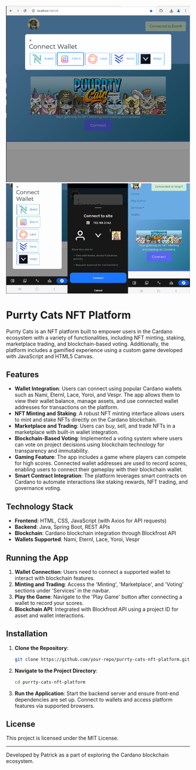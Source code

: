 ![PCS View](./pcs1.png)
![Mobile View](./mobilepcs.png)

# Purrty Cats NFT Platform

Purrty Cats is an NFT platform built to empower users in the Cardano ecosystem with a variety of functionalities, including NFT minting, staking, marketplace trading, and blockchain-based voting. Additionally, the platform includes a gamified experience using a custom game developed with JavaScript and HTML5 Canvas.

## Features

- **Wallet Integration**: Users can connect using popular Cardano wallets such as Nami, Eternl, Lace, Yoroi, and Vespr. The app allows them to view their wallet balance, manage assets, and use connected wallet addresses for transactions on the platform.
- **NFT Minting and Staking**: A robust NFT minting interface allows users to mint and stake NFTs directly on the Cardano blockchain.
- **Marketplace and Trading**: Users can buy, sell, and trade NFTs in a marketplace with built-in wallet integration.
- **Blockchain-Based Voting**: Implemented a voting system where users can vote on project decisions using blockchain technology for transparency and immutability.
- **Gaming Feature**: The app includes a game where players can compete for high scores. Connected wallet addresses are used to record scores, enabling users to connect their gameplay with their blockchain wallet.
- **Smart Contract Integration**: The platform leverages smart contracts on Cardano to automate interactions like staking rewards, NFT trading, and governance voting.

## Technology Stack

- **Frontend**: HTML, CSS, JavaScript (with Axios for API requests)
- **Backend**: Java, Spring Boot, REST APIs
- **Blockchain**: Cardano blockchain integration through Blockfrost API
- **Wallets Supported**: Nami, Eternl, Lace, Yoroi, Vespr

## Running the App

1. **Wallet Connection**: Users need to connect a supported wallet to interact with blockchain features.
2. **Minting and Trading**: Access the 'Minting', 'Marketplace', and 'Voting' sections under 'Services' in the navbar.
3. **Play the Game**: Navigate to the 'Play Game' button after connecting a wallet to record your scores.
4. **Blockchain API**: Integrated with Blockfrost API using a project ID for asset and wallet interactions.

## Installation

1. **Clone the Repository**: 
   ```bash
   git clone https://github.com/your-repo/purrty-cats-nft-platform.git
   ```
2. **Navigate to the Project Directory**:
   ```bash
   cd purrty-cats-nft-platform
   ```
3. **Run the Application**:
   Start the backend server and ensure front-end dependencies are set up. Connect to wallets and access platform features via supported browsers.

## License

This project is licensed under the MIT License.

---

Developed by Patrick as a part of exploring the Cardano blockchain ecosystem.
